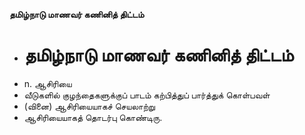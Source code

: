 **தமிழ்நாடு மாணவர் கணினித் திட்டம்**
- # தமிழ்நாடு மாணவர் கணினித் திட்டம்
- n. ஆசிரியை
- வீடுகளில் குழந்தைகளுக்குப் பாடம் கற்பித்துப் பார்த்துக் கொள்பவள்
- (வினை) ஆசிரியையாகச் செயலாற்று
- ஆசிரியையாகத் தொடர்பு கொண்டிரு.

